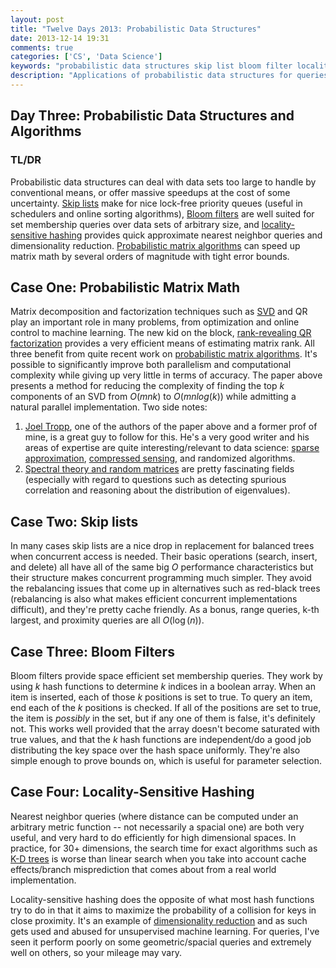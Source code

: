 ```yaml
---
layout: post
title: "Twelve Days 2013: Probabilistic Data Structures"
date: 2013-12-14 19:31
comments: true
categories: ['CS', 'Data Science']
keywords: "probabilistic data structures skip list bloom filter locality-sensitive hashing random matrix approximation"
description: "Applications of probabilistic data structures for queries, estimation, and efficient data processing"
---
```


## Day Three: Probabilistic Data Structures and Algorithms

### TL/DR

Probabilistic data structures can deal with data sets too large to handle by conventional means, or offer massive speedups at the cost of some uncertainty. [Skip lists](http://en.wikipedia.org/wiki/Skip_list) make for nice lock-free priority queues (useful in schedulers and online sorting algorithms), [Bloom filters](http://en.wikipedia.org/wiki/Bloom_filter) are well suited for set membership queries over data sets of arbitrary size, and [locality-sensitive hashing](http://en.wikipedia.org/wiki/Locality_sensitive_hashing) provides quick approximate nearest neighbor queries and dimensionality reduction. [Probabilistic matrix algorithms](http://arxiv.org/pdf/0909.4061.pdf) can speed up matrix math by several orders of magnitude with tight error bounds.


## Case One: Probabilistic Matrix Math

Matrix decomposition and factorization techniques such as [SVD](http://en.wikipedia.org/wiki/Singular_value_decomposition) and QR play an important role in many problems, from optimization and online control to machine learning. The new kid on the block, [rank-revealing QR factorization](http://en.wikipedia.org/wiki/RRQR_factorization) provides a very efficient means of estimating matrix rank. All three benefit from quite recent work on [probabilistic matrix algorithms](http://arxiv.org/pdf/0909.4061.pdf). It's possible to significantly improve both parallelism and computational complexity while giving up very little in terms of accuracy. The paper above presents a method for reducing the complexity of finding the top $k$ components of an SVD from $O(mnk)$ to $O(mnlog(k))$ while admitting a natural parallel implementation. Two side notes:

1. [Joel Tropp](http://users.cms.caltech.edu/~jtropp/), one of the authors of the paper above and a former prof of mine, is a great guy to follow for this. He's a very good writer and his areas of expertise are quite interesting/relevant to data science: [sparse approximation](http://en.wikipedia.org/wiki/Sparse_approximation), [compressed sensing](http://en.wikipedia.org/wiki/Compressed_sensing), and randomized algorithms.
2. [Spectral theory and random matrices](http://en.wikipedia.org/wiki/Random_matrix) are pretty fascinating fields (especially with regard to questions such as detecting spurious correlation and reasoning about the distribution of eigenvalues).


## Case Two: Skip lists

In many cases skip lists are a nice drop in replacement for balanced trees when concurrent access is needed. Their basic operations (search, insert, and delete) all have all of the same big $O$ performance characteristics but their structure makes concurrent programming much simpler. They avoid the rebalancing issues that come up in alternatives such as red-black trees (rebalancing is also what makes efficient concurrent implementations difficult), and they're pretty cache friendly. As a bonus, range queries, k-th largest, and proximity queries are all $O(\log(n))$.

## Case Three: Bloom Filters

Bloom filters provide space efficient set membership queries. They work by using $k$ hash functions to determine $k$ indices in a boolean array. When an item is inserted, each of those $k$ positions is set to true. To query an item, end each of the $k$ positions is checked. If all of the positions are set to true, the item is *possibly* in the set, but if any one of them is false, it's definitely not. This works well provided that the array doesn't become saturated with true values, and that the $k$ hash functions are independent/do a good job distributing the key space over the hash space uniformly. They're also simple enough to prove bounds on, which is useful for parameter selection.

## Case Four: Locality-Sensitive Hashing

Nearest neighbor queries (where distance can be computed under an arbitrary metric function -- not necessarily a spacial one) are both very useful, and very hard to do efficiently for high dimensional spaces. In practice, for 30+ dimensions, the search time for exact algorithms such as [K-D trees](http://en.wikipedia.org/wiki/K-d_tree) is worse than linear search when you take into account cache effects/branch misprediction that comes about from a real world implementation.

Locality-sensitive hashing does the opposite of what most hash functions try to do in that it aims to maximize the probability of a collision for keys in close proximity. It's an example of [dimensionality reduction](http://en.wikipedia.org/wiki/Dimensionality_reduction) and as such gets used and abused for unsupervised machine learning. For queries, I've seen it perform poorly on some geometric/spacial queries and extremely well on others, so your mileage may vary.
